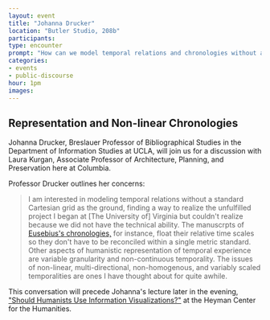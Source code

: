 ```yaml
---
layout: event
title: "Johanna Drucker"
location: "Butler Studio, 208b"
participants:
type: encounter
prompt: "How can we model temporal relations and chronologies without a standard Cartesian grid as the ground?"
categories:
- events
- public-discourse
hour: 1pm
images:
---
```


## Representation and Non-linear Chronologies

Johanna Drucker, Breslauer Professor of Bibliographical Studies in the Department of Information Studies at UCLA, will join us for a discussion with Laura Kurgan, Associate Professor of Architecture, Planning, and Preservation here at Columbia.

Professor Drucker outlines her concerns:

> I am interested in modeling temporal relations without a standard Cartesian grid as the ground, finding a way to realize the unfulfilled project I began at \[The University of\] Virginia but couldn't realize because we did not have the technical ability. The manuscrpts of [Eusebius's chronologies,](http://www.historyofinformation.com/expanded.php?id=3804) for instance, float their relative time scales so they don't have to be reconciled within a single metric standard. Other aspects of humanistic representation of temporal experience are variable granularity and non-continuous temporality. The issues of non-linear, multi-directional, non-homogenous, and variably scaled temporalities are ones I have thought about for quite awhile.

This conversation will precede Johanna's lecture later in the evening, ["Should Humanists Use Information Visualizations?"](http://societyoffellows.columbia.edu/events/should-humanists-use-information-visualizations/) at the Heyman Center for the Humanities.
